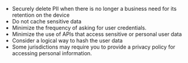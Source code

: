 * Securely delete PII when there is no longer a business need for its retention on the device
* Do not cache sensitive data
* Minimize the frequency of asking for user credentials.
* Minimize the use of APIs that access sensitive or personal user data
* Consider a logical way to hash the user data
* Some jurisdictions may require you to provide a privacy policy for accessing personal information.